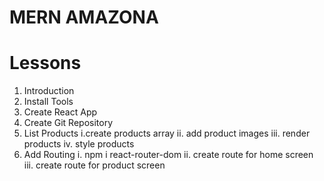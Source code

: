 # MERN AMAZONA

# Lessons

1. Introduction
2. Install Tools
3. Create React App
4. Create Git Repository
5. List Products
   i.create products array
   ii. add product images
   iii. render products
   iv. style products
6. Add Routing
   i. npm i react-router-dom
   ii. create route for home screen
   iii. create route for product screen
